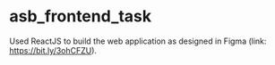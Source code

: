 # asb_frontend_task
Used ReactJS to build the web application as designed in Figma (link: https://bit.ly/3ohCFZU).
